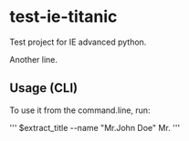 # test-ie-titanic

Test project for IE advanced python.

Another line.

## Usage (CLI)

To use it from the command.line, run:

'''
$extract_title --name "Mr.John Doe"
Mr.
'''